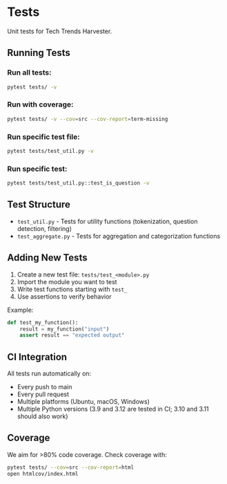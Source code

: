 # Tests

Unit tests for Tech Trends Harvester.

## Running Tests

### Run all tests:
```bash
pytest tests/ -v
```

### Run with coverage:
```bash
pytest tests/ -v --cov=src --cov-report=term-missing
```

### Run specific test file:
```bash
pytest tests/test_util.py -v
```

### Run specific test:
```bash
pytest tests/test_util.py::test_is_question -v
```

## Test Structure

- `test_util.py` - Tests for utility functions (tokenization, question detection, filtering)
- `test_aggregate.py` - Tests for aggregation and categorization functions

## Adding New Tests

1. Create a new test file: `tests/test_<module>.py`
2. Import the module you want to test
3. Write test functions starting with `test_`
4. Use assertions to verify behavior

Example:
```python
def test_my_function():
    result = my_function("input")
    assert result == "expected output"
```

## CI Integration

All tests run automatically on:
- Every push to main
- Every pull request
- Multiple platforms (Ubuntu, macOS, Windows)
- Multiple Python versions (3.9 and 3.12 are tested in CI; 3.10 and 3.11 should also work)

## Coverage

We aim for >80% code coverage. Check coverage with:
```bash
pytest tests/ --cov=src --cov-report=html
open htmlcov/index.html
```
